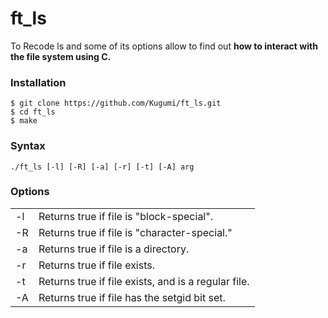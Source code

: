 # ft_ls

To Recode ls and some of its options allow to find out **how to interact with
the file system using C.**

### Installation

```
$ git clone https://github.com/Kugumi/ft_ls.git
$ cd ft_ls
$ make
```

### Syntax

```
./ft_ls [-l] [-R] [-a] [-r] [-t] [-A] arg
```

### Options
|        |        |
| ------ | ------ |
| -l | Returns true if file is "block-special". |
| -R | Returns true if file is "character-special." |
| -a | Returns true if file is a directory. |
| -r | Returns true if file exists. |
| -t | Returns true if file exists, and is a regular file. |
| -A | Returns true if file has the setgid bit set. |
